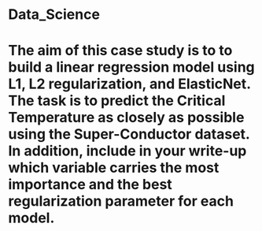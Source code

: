 # Data_Science

# The aim of this case study is to to build a linear regression model using L1, L2 regularization, and ElasticNet. The task is to predict the Critical Temperature as closely as possible using the Super-Conductor dataset. In addition, include in your write-up which variable carries the most importance and the best regularization parameter for each model. 


